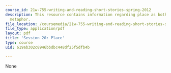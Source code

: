 ```yaml
---
course_id: 21w-755-writing-and-reading-short-stories-spring-2012
description: This resource contains information regarding place as both reality and
  metaphor.
file_location: /coursemedia/21w-755-writing-and-reading-short-stories-spring-2012/619ab302c8946bbdbc448df25f5dfb4b_MIT21W_755S12_ses20.pdf
file_type: application/pdf
layout: pdf
title: 'Session 20: Place'
type: course
uid: 619ab302c8946bbdbc448df25f5dfb4b

---
```

None